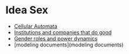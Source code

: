 # Idea Sex
- [Cellular Automata](ca.html)
- [Institutions and companies that do good](good_companies.html)
- [Gender roles and power dynamics](gender_roles_power_dynamics.html)
- [modeling documents](modeling documents)
